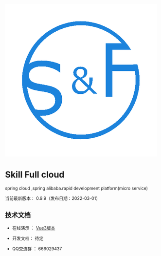 
![SKILLFULL](./docs/images/logo.png "Skill Full cloud")

Skill Full cloud
===============
spring cloud ,spring alibaba.rapid development platform(micro service)

当前最新版本： 0.9.9（发布日期：2022-03-01）


技术文档
-----------------------------------

- 在线演示 ： [Vue3版本](https://divisu.com)

- 开发文档：  待定

- QQ交流群 ： 666029437
